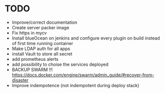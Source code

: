 # TODO
- Improve/correct documentation
- Create server packer image
- Fix https in mycv
- Install blueOcean on jenkins and configure every plugin on build instead of first time running container
- Make LDAP auth for all apps
- install Vault to store all secret
- add prometheus alerts
- add possibility to choise the services deployed
- BACKUP SWARM !!! https://docs.docker.com/engine/swarm/admin_guide/#recover-from-disaster
- Improve indempotence (not indempotent during deploy stack)
